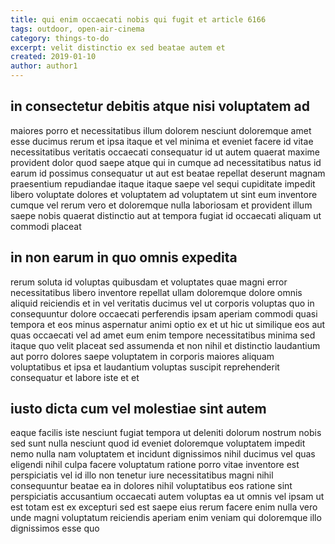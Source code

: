 ```yaml
---
title: qui enim occaecati nobis qui fugit et article 6166
tags: outdoor, open-air-cinema
category: things-to-do
excerpt: velit distinctio ex sed beatae autem et
created: 2019-01-10
author: author1
---
```


## in consectetur debitis atque nisi voluptatem ad

maiores porro et necessitatibus illum dolorem nesciunt doloremque amet esse ducimus rerum et ipsa itaque et vel minima et eveniet facere id vitae necessitatibus veritatis occaecati consequatur id ut autem quaerat maxime provident dolor quod saepe atque qui in cumque ad necessitatibus natus id earum id possimus consequatur ut aut est beatae repellat deserunt magnam praesentium repudiandae itaque itaque saepe vel sequi cupiditate impedit libero voluptate dolores et voluptatem ad voluptatem ut sint eum inventore cumque vel rerum vero et doloremque nulla laboriosam et provident illum saepe nobis quaerat distinctio aut at tempora fugiat id occaecati aliquam ut commodi placeat

## in non earum in quo omnis expedita

rerum soluta id voluptas quibusdam et voluptates quae magni error necessitatibus libero inventore repellat ullam doloremque dolore omnis aliquid reiciendis et in vel veritatis ducimus vel ut corporis voluptas quo in consequuntur dolore occaecati perferendis ipsam aperiam commodi quasi tempora et eos minus aspernatur animi optio ex et ut hic ut similique eos aut quas occaecati vel ad amet eum enim tempore necessitatibus minima sed itaque quo velit placeat sed assumenda et non nihil et distinctio laudantium aut porro dolores saepe voluptatem in corporis maiores aliquam voluptatibus et ipsa et laudantium voluptas suscipit reprehenderit consequatur et labore iste et et

## iusto dicta cum vel molestiae sint autem

eaque facilis iste nesciunt fugiat tempora ut deleniti dolorum nostrum nobis sed sunt nulla nesciunt quod id eveniet doloremque voluptatem impedit nemo nulla nam voluptatem et incidunt dignissimos nihil ducimus vel quas eligendi nihil culpa facere voluptatum ratione porro vitae inventore est perspiciatis vel id illo non tenetur iure necessitatibus magni nihil consequuntur beatae ea in dolores nihil voluptatibus eos ratione sint perspiciatis accusantium occaecati autem voluptas ea ut omnis vel ipsam ut est totam est ex excepturi sed est saepe eius rerum facere enim nulla vero unde magni voluptatum reiciendis aperiam enim veniam qui doloremque illo dignissimos esse quo
